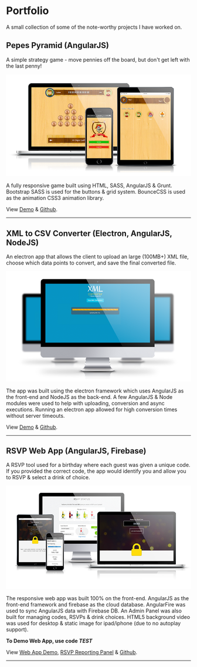 # Portfolio
A small collection of some of the note-worthy projects I have worked on.

## Pepes Pyramid (AngularJS)
A simple strategy game - move pennies off the board, but don't get left with the last penny!  

![Pepes Pyramid Screenshots](/images/pepe_pyramid.png "Pepes Pyramid Screenshots")

A fully responsive game built using HTML, SASS, AngularJS & Grunt.  Bootstrap SASS is used for the buttons & grid system.  BounceCSS is used as the animation CSS3 animation library.

View [Demo](http://pepespyramid.com) & [Github](https://github.com/lucianodw/pepes-pyramid).

***

## XML to CSV Converter (Electron, AngularJS, NodeJS)
An electron app that allows the client to upload an large (100MB+) XML file, choose which data points to convert, and save the final converted file.

![XML to CSV Converter Screenshots](/images/xml_csv_converter.png "XML to CSV Converter Screenshots")

The app was built using the electron framework which uses AngularJS as the front-end and NodeJS as the back-end.  A few AngularJS & Node modules were used to help with uploading, conversion and async executions. Running an electron app allowed for high conversion times without server timeouts.

View [Demo]() & [Github](https://github.com/lucianodw/ma-xml-converter).

***

## RSVP Web App (AngularJS, Firebase)
A RSVP tool used for a birthday where each guest was given a unique code.  If you provided the correct code, the app would identify you and allow you to RSVP & select a drink of choice.

![RSVP Web App Screenshots](/images/rsvp_app.png "RSVP Web App Screenshots")

The responsive web app was built 100% on the front-end.  AngularJS as the front-end framework and firebase as the cloud database.  AngularFire was used to sync AngularJS data with Firebase DB.  An Admin Panel was also built for managing codes, RSVPs & drink choices.  HTML5 background video was used for desktop & static image for ipad/iphone (due to no autoplay support).

**To Demo Web App, use code _TEST_**

View [Web App Demo](http://www.lucianodiaz.net/30th/#/), [RSVP Reporting Panel](http://www.lucianodiaz.net/30th/#/rsvp) & [Github](https://github.com/lucianodw/rsvp).

***
